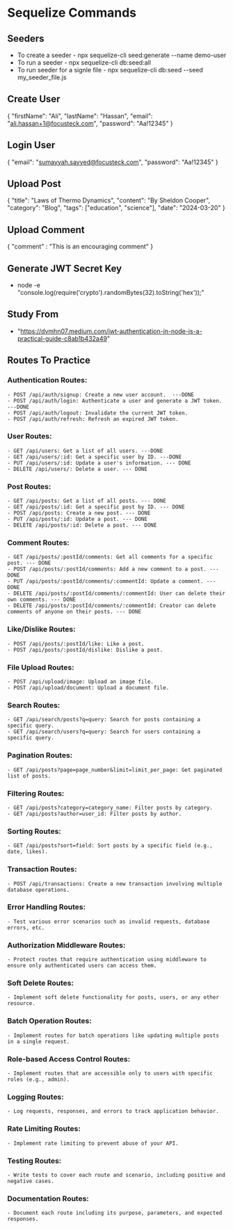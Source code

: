 # Sequelize Commands

## Seeders
- To create a seeder - npx sequelize-cli seed:generate --name demo-user
- To run a seeder - npx sequelize-cli db:seed:all
- To run seeder for a signle file - npx sequelize-cli db:seed --seed my_seeder_file.js


## Create User
{
    "firstName": "Ali",
    "lastName": "Hassan",
    "email": "ali.hassan+1@focusteck.com",
    "password": "Aa!12345"
}

## Login User
{
    "email": "sumayyah.sayyed@focusteck.com",
    "password": "Aa!12345"
}

## Upload Post
{
    "title": "Laws of Thermo Dynamics",
    "content": "By Sheldon Cooper",
    "category": "Blog",
    "tags": ["education", "science"],
    "date": "2024-03-20"
}

## Upload Comment
{
    "comment" : "This is an encouraging comment"
}

## Generate JWT Secret Key
- node -e "console.log(require('crypto').randomBytes(32).toString('hex'));"

## Study From
- "https://dvmhn07.medium.com/jwt-authentication-in-node-js-a-practical-guide-c8ab1b432a49"

## Routes To Practice

### Authentication Routes:
    - POST /api/auth/signup: Create a new user account.  ---DONE
    - POST /api/auth/login: Authenticate a user and generate a JWT token. ---DONE
    - POST /api/auth/logout: Invalidate the current JWT token.
    - POST /api/auth/refresh: Refresh an expired JWT token.

### User Routes:
    - GET /api/users: Get a list of all users. ---DONE
    - GET /api/users/:id: Get a specific user by ID. ---DONE
    - PUT /api/users/:id: Update a user's information. --- DONE
    - DELETE /api/users/: Delete a user. --- DONE

### Post Routes:
    - GET /api/posts: Get a list of all posts. --- DONE
    - GET /api/posts/:id: Get a specific post by ID. --- DONE
    - POST /api/posts: Create a new post. --- DONE
    - PUT /api/posts/:id: Update a post. --- DONE
    - DELETE /api/posts/:id: Delete a post. --- DONE

### Comment Routes:
    - GET /api/posts/:postId/comments: Get all comments for a specific post. --- DONE
    - POST /api/posts/:postId/comments: Add a new comment to a post. --- DONE
    - PUT /api/posts/:postId/comments/:commentId: Update a comment. --- DONE
    - DELETE /api/posts/:postId/comments/:commentId: User can delete their own comments. --- DONE
    - DELETE /api/posts/:postId/comments/:commentId: Creator can delete comments of anyone on their posts. --- DONE

### Like/Dislike Routes:
    - POST /api/posts/:postId/like: Like a post.
    - POST /api/posts/:postId/dislike: Dislike a post.

### File Upload Routes:
    - POST /api/upload/image: Upload an image file.
    - POST /api/upload/document: Upload a document file.

### Search Routes:
    - GET /api/search/posts?q=query: Search for posts containing a specific query.
    - GET /api/search/users?q=query: Search for users containing a specific query.

### Pagination Routes:
    - GET /api/posts?page=page_number&limit=limit_per_page: Get paginated list of posts.

### Filtering Routes:
    - GET /api/posts?category=category_name: Filter posts by category.
    - GET /api/posts?author=user_id: Filter posts by author.

### Sorting Routes:
    - GET /api/posts?sort=field: Sort posts by a specific field (e.g., date, likes).

### Transaction Routes:
    - POST /api/transactions: Create a new transaction involving multiple database operations.

### Error Handling Routes:
    - Test various error scenarios such as invalid requests, database errors, etc.

### Authorization Middleware Routes:
    - Protect routes that require authentication using middleware to ensure only authenticated users can access them.

### Soft Delete Routes:
    - Implement soft delete functionality for posts, users, or any other resource.

### Batch Operation Routes:
    - Implement routes for batch operations like updating multiple posts in a single request.

### Role-based Access Control Routes:
    - Implement routes that are accessible only to users with specific roles (e.g., admin).

### Logging Routes:
    - Log requests, responses, and errors to track application behavior.

### Rate Limiting Routes:
    - Implement rate limiting to prevent abuse of your API.

### Testing Routes:
    - Write tests to cover each route and scenario, including positive and negative cases.

### Documentation Routes:
    - Document each route including its purpose, parameters, and expected responses.